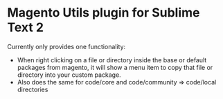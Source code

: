 # Magento Utils plugin for Sublime Text 2

Currently only provides one functionality:

* When right clicking on a file or directory inside the base or default packages from magento, it will show a menu item to copy that file or directory into your custom package.
* Also does the same for code/core and code/community => code/local directories
